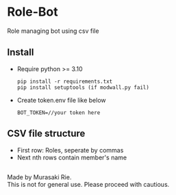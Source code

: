 # Role-Bot
Role managing bot using csv file
## Install
- Require python >= 3.10  
    ```
    pip install -r requirements.txt
    pip install setuptools (if modwall.py fail)
    ```
- Create token.env file like below
    ```
    BOT_TOKEN=//your token here
    ```
## CSV file structure
 - First row: Roles, seperate by commas
 - Next nth rows contain member's name   
##
Made by Murasaki Rie.  
This is not for general use. Please proceed with cautious.  